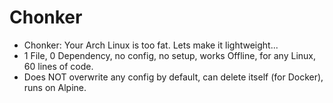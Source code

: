 # Chonker

- Chonker: Your Arch Linux is too fat. Lets make it lightweight...
- 1 File, 0 Dependency, no config, no setup, works Offline, for any Linux, 60 lines of code.
- Does NOT overwrite any config by default, can delete itself (for Docker), runs on Alpine.

